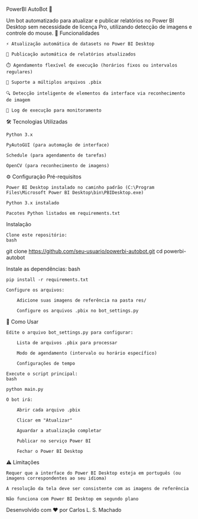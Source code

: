 PowerBI AutoBot 🚀

Um bot automatizado para atualizar e publicar relatórios no Power BI Desktop sem necessidade de licença Pro, utilizando detecção de imagens e controle do mouse.
📌 Funcionalidades

    ⚡ Atualização automática de datasets no Power BI Desktop

    🚀 Publicação automática de relatórios atualizados

    ⏱️ Agendamento flexível de execução (horários fixos ou intervalos regulares)

    📁 Suporte a múltiplos arquivos .pbix

    🔍 Detecção inteligente de elementos da interface via reconhecimento de imagem

    📝 Log de execução para monitoramento

🛠️ Tecnologias Utilizadas

    Python 3.x

    PyAutoGUI (para automação de interface)

    Schedule (para agendamento de tarefas)

    OpenCV (para reconhecimento de imagens)

⚙️ Configuração
Pré-requisitos

    Power BI Desktop instalado no caminho padrão (C:\Program Files\Microsoft Power BI Desktop\bin\PBIDesktop.exe)

    Python 3.x instalado

    Pacotes Python listados em requirements.txt

Instalação

    Clone este repositório:
    bash

git clone https://github.com/seu-usuario/powerbi-autobot.git
cd powerbi-autobot

Instale as dependências:
bash

    pip install -r requirements.txt

    Configure os arquivos:

        Adicione suas imagens de referência na pasta res/

        Configure os arquivos .pbix no bot_settings.py

🎯 Como Usar

    Edite o arquivo bot_settings.py para configurar:

        Lista de arquivos .pbix para processar

        Modo de agendamento (intervalo ou horário específico)

        Configurações de tempo

    Execute o script principal:
    bash

    python main.py

    O bot irá:

        Abrir cada arquivo .pbix

        Clicar em "Atualizar"

        Aguardar a atualização completar

        Publicar no serviço Power BI

        Fechar o Power BI Desktop

⚠️ Limitações

    Requer que a interface do Power BI Desktop esteja em português (ou imagens correspondentes ao seu idioma)

    A resolução da tela deve ser consistente com as imagens de referência

    Não funciona com Power BI Desktop em segundo plano

Desenvolvido com ❤️ por Carlos L. S. Machado
